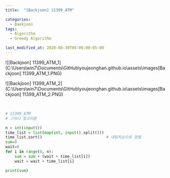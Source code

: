 ```yaml
---
title:  "[Backjoon] 11399_ATM"

categories:
  - Baekjoon
tags:
  - Algorithm
  - Greedy Algorithm

last_modified_at: 2020-08-30T08:06:00-05:00
---
```


![[Backjoon] 11399_ATM_1](C:\Users\win7\Documents\GitHub\youjeonghan.github.io\assets\images\[Backjoon] 11399_ATM_1.PNG)

![[Backjoon] 11399_ATM_2](C:\Users\win7\Documents\GitHub\youjeonghan.github.io\assets\images\[Backjoon] 11399_ATM_2.PNG)

<br>

```python
# 11399_ATM
# 그리디 알고리즘

n = int(input())
time_list = list(map(int, input().split()))		
time_list.sort()							# 내림차순으로 정렬
sum=0
wait=0
for i in range(0, n):
    sum = sum + (wait + time_list[i])
    wait = wait + time_list[i]

print(sum)
```

